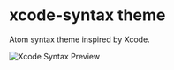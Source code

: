 # xcode-syntax theme

Atom syntax theme inspired by Xcode.

![Xcode Syntax Preview](https://raw.github.com/chigamma/xcode-syntax/master/xcode-syntax-preview.png)
